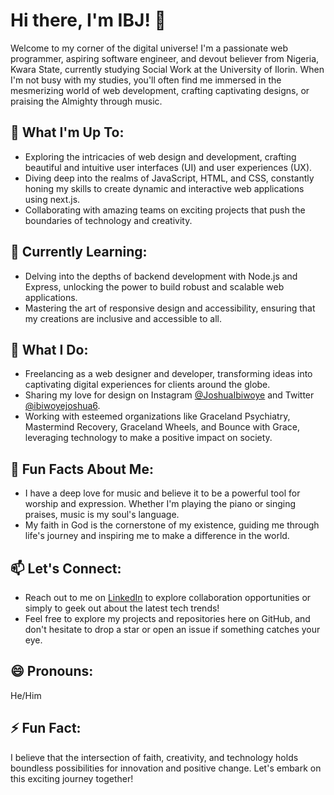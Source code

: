 # Hi there, I'm IBJ! 👋

Welcome to my corner of the digital universe! I'm a passionate web programmer, aspiring software engineer, and devout believer from Nigeria, Kwara State, currently studying Social Work at the University of Ilorin. When I'm not busy with my studies, you'll often find me immersed in the mesmerizing world of web development, crafting captivating designs, or praising the Almighty through music.

## 🔭 What I'm Up To:

- Exploring the intricacies of web design and development, crafting beautiful and intuitive user interfaces (UI) and user experiences (UX).
- Diving deep into the realms of JavaScript, HTML, and CSS, constantly honing my skills to create dynamic and interactive web applications using next.js.
- Collaborating with amazing teams on exciting projects that push the boundaries of technology and creativity.

## 🌱 Currently Learning:

- Delving into the depths of backend development with Node.js and Express, unlocking the power to build robust and scalable web applications.
- Mastering the art of responsive design and accessibility, ensuring that my creations are inclusive and accessible to all.

## 💼 What I Do:

- Freelancing as a web designer and developer, transforming ideas into captivating digital experiences for clients around the globe.
- Sharing my love for design on Instagram [@JoshuaIbiwoye](https://www.instagram.com/joshuaibiwoye/) and Twitter [@ibiwoyejoshua6](https://twitter.com/ibiwoyejoshua6).
- Working with esteemed organizations like Graceland Psychiatry, Mastermind Recovery, Graceland Wheels, and Bounce with Grace, leveraging technology to make a positive impact on society.

## 🎵 Fun Facts About Me:

- I have a deep love for music and believe it to be a powerful tool for worship and expression. Whether I'm playing the piano or singing praises, music is my soul's language.
- My faith in God is the cornerstone of my existence, guiding me through life's journey and inspiring me to make a difference in the world.

## 📫 Let's Connect:

- Reach out to me on [LinkedIn](https://www.linkedin.com/in/joshua-ibiwoye-4b6380212/) to explore collaboration opportunities or simply to geek out about the latest tech trends!
- Feel free to explore my projects and repositories here on GitHub, and don't hesitate to drop a star or open an issue if something catches your eye.

## 😄 Pronouns:

He/Him

## ⚡ Fun Fact:

I believe that the intersection of faith, creativity, and technology holds boundless possibilities for innovation and positive change. Let's embark on this exciting journey together!

